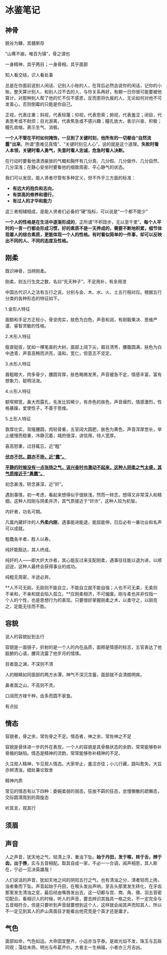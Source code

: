 # 冰鉴笔记



## 神骨

脱谷为糠，其髓斯存

“山骞不崩，唯百为镇”，骨之谓也

一身精神，具乎两目；一身骨相，具乎面部

知人看交结，识人看处事

总是在你面前说别人闲话、记别人小账的人，在背后必然会说你的闲话，记你的小账。整天算计别人、和别人过不去的人，与你关系再好，有朝一日你很可能要被他算计。对那种别人帮了他的忙不仅不感恩，反而恩将仇报的人，无论如何对他不可发善心，否则倒霉的只能是你自己。

正视，代表庄重；斜视，代表轻蔑；仰视，代表思索；俯视，代表羞涩；闭目，代表思考或不耐烦；目光游离，代表焦急或不感兴趣；瞳孔放大，表示兴奋、积极；瞳孔收缩，表示生气、消极。

**一个人不管在平时如何掩饰，一旦到了关键时刻，他所有的一切都会“自然流露”出来**。所谓“患难见真情”、“关键时刻见人心”，说的就是这个道理。**失败时看人本领，关键时看人勇气，失意时看人忠诚，危急时看人决断。**

在行动时要看他潇洒豪放的气概和胸怀有几分真、几分假、几分做作、几分自然、几分深浅；在静心安坐时要看他的细致周密、平心静气的状态。

我们可以发现，能人贤者尽管有多种定义，但不外乎三方面的标准：

- **有远大的抱负和志向，**
- **有崇高的修养和德行，**
- **有过人的才华和能力**

这三者相辅相成，是能人贤者们必备的“硬”指标，可以说是“一个都不能少”

**一个人的性格是在生活中逐渐形成的**，正所谓“不积跬步，无以至千里”。**每个人平时的一言一行都会形成习惯，好的素质不是一天养成的，需要不断地积累，细节体现着人的综合素质，更能体现一个人的性格。有时看似简单的一件事，却可以反映出不同的人、不同的态度及性格。**



## 刚柔

既识神骨，当辨刚柔。

刚柔，则五行生克之数，名曰“先天种子”，不足用补，有余用泄



中国古代识人之法有五行之说，分别与金、木、水、火、土五行相对应。根据五行分类的各种形态的特征如下。

1.金形人特征

面额和手足方正轻小，骨坚肉实，肤色为白色，声音和润，有刚毅果决、思维严谨、睿智灵敏的性格。

2.木形人特征

瘦直挺拔，犹如一棵笔直的大树，面部上阔下尖，眉目清秀，腰腹圆满，肤色为白中透青，声音高畅而洪亮，温和，宽仁，但意志不坚定。

3.水形人特征

眉粗眼大，肉多骨少，腰圆背厚，肤色略微发黑，声音缓急不定，情感丰富，富有想象力，聪明活泼。

4.火形人特征

额窄颊宽，鼻大而露孔，毛发比较稀少，有赤色的肤色，声音燥烈，情感激烈，性格暴躁，爱使性子，不善于思维。

5.土形人特征

敦厚壮实，背隆腰圆，肉轻骨重，五官阔大圆肥，肤色为黄色，声音浑厚悠长，举止缓慢而稳重，冷静沉着，城府很深，讲信用，待人宽厚。



喜高怒重，过目辄忘，近“粗”



<u>**伏亦不伉，跳亦不扬，近“蠢”。**</u>

<u>**平静的时候没有一点张扬之气，该兴奋时也激动不起来，这种人阴柔之气太盛，其气质接近于“愚蠢”。**</u>



初念甚浅，转念甚深，近“奸”。

遇到事情，初一考虑，看起来想得似乎很肤浅，然而一转念，想得又非常深入和精细。这种人阳刚与阴柔并济，其气质接近于“奸诈”，这种人较为机智。



内奸者，功名可期。

凡属内藏奸诈的人**外柔内刚**，遇事能进能退，能屈能伸，日后必有一番功业和名声可以成就。



粗蠢各半者，胜人以寿。

纯奸能豁达，其人终成。

纯奸的人——即大奸大诈者，其心能反过来支配刚柔，遇事往往能以退为进，以顺迎逆，这种人最终会获得事业的成功。

纯粗无周密，半途必弃。



**人不可无刚，无刚则不能自立，不能自立就不能自强；人也不可无柔，无柔则不亲和，不亲和就会陷入孤立。**应刚柔相济，不可偏废。刚与柔也并非仅指一个人的个性，也是思想行为的表现。只要很好掌握刚柔之术，以柔守之，以刚克之，定能无往而不胜。



## 容貌

说人的容貌扯到五行

容貌是一面镜子，折射的是一个人的内在品质，面颊是情感的标志，五官表达了他脏腑的心语，腰背流露了他岁月的情愫。



目者面之渊，不深则不清

人的眼睛如同面部的两方水潭，神气不深沉含蓄，面部就不会清朗明爽。

鼻者面之山，不高则不灵。

口阔而方禄千种，齿多而圆不家食。



有点扯



## 情态

容貌者，骨之余，常佐骨之不足。情态者，神之余，常佐神之不足

容貌是骨体进一步的外在表现，一个人的容貌是其骨骼状态的余韵，常常能够弥补骨骼的缺陷。情态是精神的流韵，常常能够弥补精神的不足。

久注观人精神，乍见观人情态。大家举止，羞涩亦佳；小儿行藏，跳叫愈失。大旨亦辨清浊，细处兼论取舍

精神内质

常见的情态有以下四种：委婉柔弱的弱态，狂放不羁的狂态，怠慢懒散的疏懒态，交际圆滑周到的周旋态

听其言，观其行





## 须眉



## 声音

人之声音，犹天地之气，轻清上浮，重浊下坠。**始于丹田，发于喉，转于舌，辨于齿，出于唇**，实与五音相配。取其自成一家，不必一一合调，闻声相思，其人斯在，宁必一见决英雄哉！

人们说话的声音，犹如天地之间的阴阳五行之气，也有清浊之分，清者轻而上扬，浊者重而下坠。声音起始于丹田，在喉头发出声响，至舌头那里发生转化，在牙齿那里发生清浊之变，最后经由嘴唇发出去，这一切都与宫、商、角、徵、羽五音密切配合。看相识人的时候，听人的声音，要去辨识其独具一格之处，不一定完全与五音相符合，但是只要听到声音就要想到这个人，这样就会闻其声而知其人，所以不一定见到其人的庐山真面目才能看出他究竞是个英才还是庸才。







## 气色

面部如命，气色如运。大命固宜整齐，小运亦当亨泰。是故光焰不发，珠玉与瓦砾同观；藻绘未扬，明光与布葛齐价。大者主一生祸福，小者亦三月吉凶。















